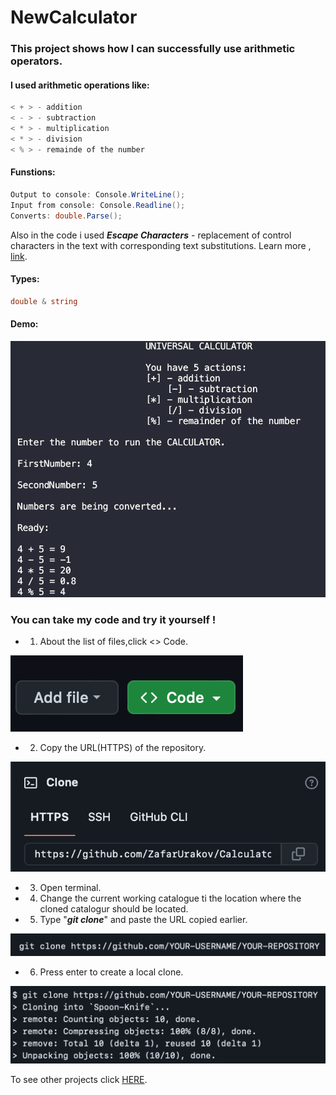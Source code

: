 # NewCalculator
### This project shows how I can successfully use arithmetic operators.

#### I used arithmetic operations like:
```C#
< + > - addition
< - > - subtraction
< * > - multiplication
< * > - division
< % > - remainde of the number
```
#### Funstions:
```C#
Output to console: Console.WriteLine();
Input from console: Console.Readline();
Converts: double.Parse();
```
Also in the code i used ***Escape Characters*** - replacement of control characters in the text with corresponding text substitutions.
Learn more , [link](https://codebuns.com/csharp-basics/escape-sequences/).

#### Types:
```C#
double & string 
```

#### Demo:

![](.\demo2/Screenshot%202023-07-23%20at%209.36.11%20AM.png)


### You can take my code and try it yourself !
* 1. About the list of files,click <> Code.

![](./demo2/demo1.png)


* 2. Copy the URL(HTTPS) of the repository.

![](./demo2/demo2.png)


* 3. Open terminal.

* 4. Change the current working catalogue ti the location where the cloned catalogur should be located.

* 5. Type "***git clone***" and paste the URL copied earlier.

![](./demo2/demo3.png)

* 6. Press enter to create a local clone.

![](./demo2/demo4.png)


To see other projects click [HERE](https://github.com/ZafarUrakov).
